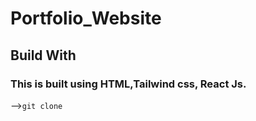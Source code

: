  # Portfolio_Website

 ## Build With 

### This is built using HTML,Tailwind css, React Js.

-->`git clone`

